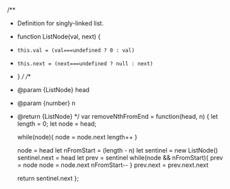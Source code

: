 /**
 * Definition for singly-linked list.
 * function ListNode(val, next) {
 *     this.val = (val===undefined ? 0 : val)
 *     this.next = (next===undefined ? null : next)
 * }
 */
/**
 * @param {ListNode} head
 * @param {number} n
 * @return {ListNode}
 */
var removeNthFromEnd = function(head, n) {
    let length = 0;
    let node = head;

    while(node){
        node = node.next
        length++
    }

    node = head
    let nFromStart = (length - n)
    let sentinel = new ListNode()
    sentinel.next = head
    let prev = sentinel
    while(node && nFromStart){
        prev = node 
        node = node.next
        nFromStart--
    }
    prev.next = prev.next.next

    return sentinel.next
};